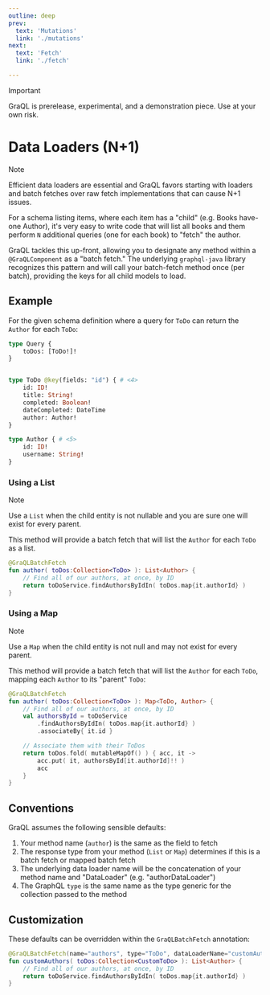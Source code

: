 ```yaml
---
outline: deep
prev:
  text: 'Mutations'
  link: './mutations'
next:
  text: 'Fetch'
  link: './fetch'

---
```


> [!IMPORTANT]
> GraQL is prerelease, experimental, and a demonstration piece. Use at your own risk.

# Data Loaders (N+1)

> [!NOTE]
> Efficient data loaders are essential and GraQL favors starting with loaders and batch
> fetches over raw fetch implementations that can cause N+1 issues.
 
For a schema listing items, where each item has a "child" (e.g. Books have-one Author),
it's very easy to write code that will list all books and them perform `N` additional queries
(one for each book) to "fetch" the author.

GraQL tackles this up-front, allowing you to designate any method within a `@GraQLComponent`
as a "batch fetch." The underlying `graphql-java` library recognizes this pattern and 
will call your batch-fetch method once (per batch), providing the keys for all child models to load.

## Example

For the given schema definition where a query for `ToDo` can return the `Author` for each
`ToDo`:

```graphql
type Query {
    toDos: [ToDo!]!
}


type ToDo @key(fields: "id") { # <4>
    id: ID!
    title: String!
    completed: Boolean!
    dateCompleted: DateTime
    author: Author!
}

type Author { # <5>
    id: ID!
    username: String!
}
```


### Using a List

> [!NOTE]
> Use a `List` when the child entity is not nullable and you are sure one will exist for every parent.

This method will provide a batch fetch that will list the `Author` for each `ToDo` as a list.

```kotlin
@GraQLBatchFetch
fun author( toDos:Collection<ToDo> ): List<Author> {
    // Find all of our authors, at once, by ID
    return toDoService.findAuthorsByIdIn( toDos.map{it.authorId} )
}
```

### Using a Map

> [!NOTE]
> Use a `Map` when the child entity is not null and may not exist for every parent.

This method will provide a batch fetch that will list the `Author` for each `ToDo`, mapping
each `Author` to its "parent" `ToDo`:

```kotlin
@GraQLBatchFetch
fun author( toDos:Collection<ToDo> ): Map<ToDo, Author> {
    // Find all of our authors, at once, by ID
    val authorsById = toDoService
        .findAuthorsByIdIn( toDos.map{it.authorId} )
        .associateBy{ it.id }

    // Associate them with their ToDos
    return toDos.fold( mutableMapOf() ) { acc, it ->
        acc.put( it, authorsById[it.authorId]!! )
        acc
    }
}
```


## Conventions

GraQL assumes the following sensible defaults:

1. Your method name (`author`) is the same as the field to fetch
2. The response type from your method (`List` or `Map`) determines if this is a batch fetch or mapped batch fetch
3. The underlying data loader name will be the concatenation of your method name and "DataLoader"
   (e.g. "authorDataLoader")
4. The GraphQL `type` is the same name as the type generic for the collection passed to the method


## Customization

These defaults can be overridden within the `GraQLBatchFetch` annotation:

```kotlin
@GraQLBatchFetch(name="authors", type="ToDo", dataLoaderName="customAuthorsDataLoader" )
fun customAuthors( toDos:Collection<CustomToDo> ): List<Author> {
    // Find all of our authors, at once, by ID
    return toDoService.findAuthorsByIdIn( toDos.map{it.authorId} )
}
```
